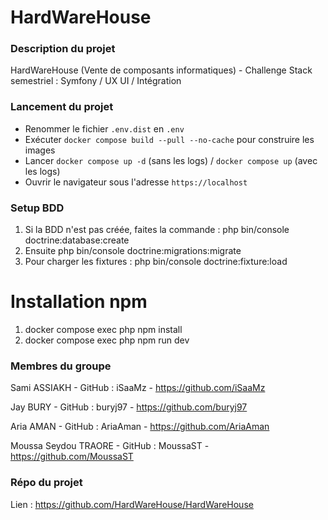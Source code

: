# HardWareHouse

### Description du projet

HardWareHouse (Vente de composants informatiques) - Challenge Stack semestriel : Symfony / UX UI / Intégration

### Lancement du projet
- Renommer le fichier `.env.dist` en `.env`
- Exécuter `docker compose build --pull --no-cache` pour construire les images
- Lancer `docker compose up -d` (sans les logs) / `docker compose up` (avec les logs)
- Ouvrir le navigateur sous l'adresse `https://localhost`

### Setup BDD 

1. Si la BDD n'est pas créée, faites la commande : php bin/console doctrine:database:create
2. Ensuite php bin/console doctrine:migrations:migrate
3. Pour charger les fixtures : php bin/console doctrine:fixture:load

# Installation npm

1. docker compose exec php npm install
2. docker compose exec php npm run dev


### Membres du groupe

Sami ASSIAKH - GitHub : iSaaMz - https://github.com/iSaaMz

Jay BURY - GitHub : buryj97 - https://github.com/buryj97

Aria AMAN - GitHub : AriaAman - https://github.com/AriaAman 

Moussa Seydou TRAORE - GitHub : MoussaST - https://github.com/MoussaST

### Répo du projet 

Lien : https://github.com/HardWareHouse/HardWareHouse


